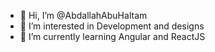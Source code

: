 - 👋 Hi, I’m @AbdallahAbuHaltam
- 👀 I’m interested in Development and designs
- 🌱 I’m currently learning Angular and ReactJS


<!---
AbdallahAbuHaltam/AbdallahAbuHaltam is a ✨ special ✨ repository because its `README.md` (this file) appears on your GitHub profile.
You can click the Preview link to take a look at your changes.
--->
